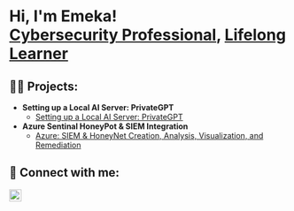 <h1>Hi, I'm Emeka! <br/><a href="https://github.com/emeka789">Cybersecurity Professional</a>, <a href="https://www.linkedin.com/in/emeka-chikwekwem-47106b185/">Lifelong Learner</a></h1>

<h2>👨‍💻 Projects:</h2>

- <b>Setting up a Local AI Server: PrivateGPT  </b>
  - [Setting up a Local AI Server: PrivateGPT](https://github.com/emeka789/Local-AI/blob/main/README.md)
- <b>Azure Sentinal HoneyPot & SIEM Integration </b>
  - [Azure: SIEM & HoneyNet Creation, Analysis, Visualization, and Remediation](https://github.com/emeka789/SiemLab/tree/main)


<h2> 🤳 Connect with me:</h2>

[<img align="left" alt="EmekaChikwekwem | LinkedIn" width="22px" src="https://cdn.jsdelivr.net/npm/simple-icons@v3/icons/linkedin.svg" />][linkedin]

[linkedin]: https://www.linkedin.com/in/emeka-chikwekwem-47106b185/
